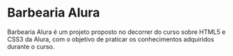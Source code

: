 # Barbearia Alura
 Barbearia Alura é um projeto proposto no decorrer do curso sobre HTML5 e CSS3 da Alura, com o objetivo de praticar os conhecimentos adquiridos durante o curso.
